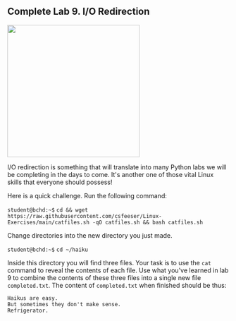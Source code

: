 ## Complete Lab 9. I/O Redirection

<img src="https://i.redd.it/waxhw7jaeq451.jpg" width="300"/>

I/O redirection is something that will translate into many Python labs we will be completing in the days to come. It's another one of those vital Linux skills that everyone should possess!

Here is a quick challenge. Run the following command:

`student@bchd:~$` `cd && wget https://raw.githubusercontent.com/csfeeser/Linux-Exercises/main/catfiles.sh -qO catfiles.sh && bash catfiles.sh`

Change directories into the new directory you just made.

`student@bchd:~$` `cd ~/haiku`

Inside this directory you will find three files. Your task is to use the `cat` command to reveal the contents of each file. Use what you've learned in lab 9 to combine the contents of these three files into a single new file `completed.txt`. The content of `completed.txt` when finished should be thus:

```
Haikus are easy.
But sometimes they don't make sense.
Refrigerator.
```

